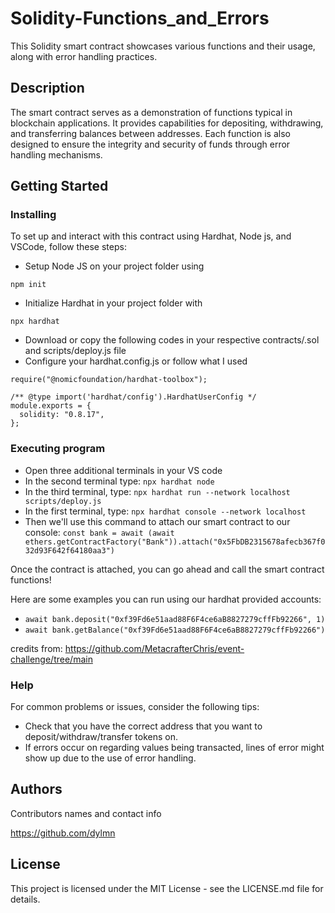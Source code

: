 # Solidity-Functions_and_Errors

This Solidity smart contract showcases various functions and their usage, along with error handling practices.

## Description

The smart contract serves as a demonstration of functions typical in blockchain applications. It provides capabilities for depositing, withdrawing, and transferring balances between addresses. Each function is also designed to ensure the integrity and security of funds through error handling mechanisms.

## Getting Started

### Installing

To set up and interact with this contract using Hardhat, Node js, and VSCode, follow these steps:
* Setup Node JS on your project folder using
```
npm init
```
* Initialize Hardhat in your project folder with
```
npx hardhat
```
* Download or copy the following codes in your respective contracts/.sol and scripts/deploy.js file
* Configure your hardhat.config.js or follow what I used
```
require("@nomicfoundation/hardhat-toolbox");

/** @type import('hardhat/config').HardhatUserConfig */
module.exports = {
  solidity: "0.8.17",
};
```
### Executing program

* Open three additional terminals in your VS code
* In the second terminal type: `npx hardhat node`
* In the third terminal, type: `npx hardhat run --network localhost scripts/deploy.js`
* In the first terminal, type: `npx hardhat console --network localhost`
* Then we'll use this command to attach our smart contract to our console: `const bank = await (await ethers.getContractFactory("Bank")).attach("0x5FbDB2315678afecb367f032d93F642f64180aa3")`

Once the contract is attached, you can go ahead and call the smart contract functions!

Here are some examples you can run using our hardhat provided accounts:
* `await bank.deposit("0xf39Fd6e51aad88F6F4ce6aB8827279cffFb92266", 1)`
* `await bank.getBalance("0xf39Fd6e51aad88F6F4ce6aB8827279cffFb92266")`

credits from: https://github.com/MetacrafterChris/event-challenge/tree/main

### Help
For common problems or issues, consider the following tips:
* Check that you have the correct address that you want to deposit/withdraw/transfer tokens on.
* If errors occur on regarding values being transacted, lines of error might show up due to the use of error handling.

## Authors

Contributors names and contact info

https://github.com/dylmn

## License

This project is licensed under the MIT License - see the LICENSE.md file for details.
